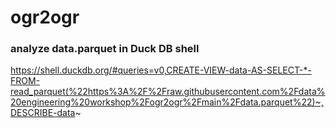 # ogr2ogr

### analyze data.parquet in Duck DB shell
https://shell.duckdb.org/#queries=v0,CREATE-VIEW-data-AS-SELECT-*-FROM-read_parquet(%22https%3A%2F%2Fraw.githubusercontent.com%2Fdata%20engineering%20workshop%2Fogr2ogr%2Fmain%2Fdata.parquet%22)~,DESCRIBE-data~
 
